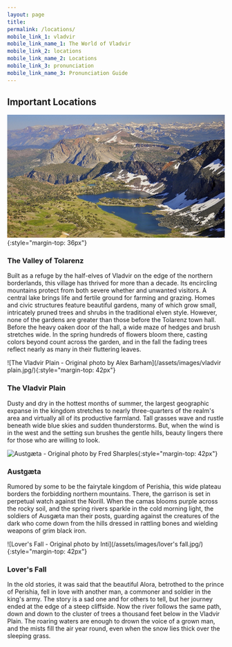 ```yaml
---
layout: page
title:
permalink: /locations/
mobile_link_1: vladvir
mobile_link_name_1: The World of Vladvir
mobile_link_2: locations
mobile_link_name_2: Locations
mobile_link_3: pronunciation
mobile_link_name_3: Pronunciation Guide
---
```


## Important Locations  

![Tolarenz - Original photo by Steven Dunleavy](/assets/images/tolarenz.jpg/){:style="margin-top: 36px"}

### The Valley of Tolarenz

Built as a refuge by the half-elves of Vladvir on the edge of the northern borderlands, this village has thrived for more than a decade. Its encircling mountains protect from both severe whether and unwanted visitors. A central lake brings life and fertile ground for farming and grazing. Homes and civic structures feature beautiful gardens, many of which grow small, intricately pruned trees and shrubs in the traditional elven style. However, none of the gardens are greater than those before the Tolarenz town hall. Before the heavy oaken door of the hall, a wide maze of hedges and brush stretches wide. In the spring hundreds of flowers bloom there, casting colors beyond count across the garden, and in the fall the fading trees reflect nearly as many in their fluttering leaves.  

![The Vladvir Plain - Original photo by Alex Barham](/assets/images/vladvir plain.jpg/){:style="margin-top: 42px"}

### The Vladvir Plain

Dusty and dry in the hottest months of summer, the largest geographic expanse in the kingdom stretches to nearly three-quarters of the realm's area and virtually all of its productive farmland. Tall grasses wave and rustle beneath wide blue skies and sudden thunderstorms. But, when the wind is in the west and the setting sun brushes the gentle hills, beauty lingers there for those who are willing to look.  

![Austgæta - Original photo by Fred Sharples](/assets/images/austgæta.jpg/){:style="margin-top: 42px"}

### Austgæta

Rumored by some to be the fairytale kingdom of Perishia, this wide plateau borders the forbidding northern mountains. There, the garrison is set in perpetual watch against the Norill. When the camas blooms purple across the rocky soil, and the spring rivers sparkle in the cold morning light, the soldiers of Ausgæta man their posts, guarding against the creatures of the dark who come down from the hills dressed in rattling bones and wielding weapons of grim black iron.  

![Lover's Fall - Original photo by Inti](/assets/images/lover's fall.jpg/){:style="margin-top: 42px"}

### Lover's Fall

In the old stories, it was said that the beautiful Alora, betrothed to the prince of Perishia, fell in love with another man, a commoner and soldier in the king's army. The story is a sad one and for others to tell, but her journey ended at the edge of a steep cliffside. Now the river follows the same path, down and down to the cluster of trees a thousand feet below in the Vladvir Plain. The roaring waters are enough to drown the voice of a grown man, and the mists fill the air year round, even when the snow lies thick over the sleeping grass.